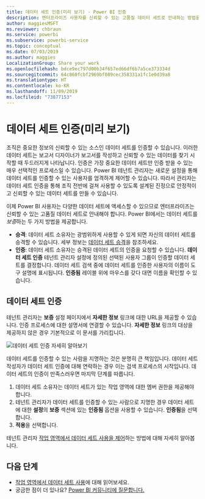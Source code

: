 ```yaml
---
title: 데이터 세트 인증(미리 보기) - Power BI 인증
description: 엔터프라이즈 사용자를 신뢰할 수 있는 고품질 데이터 세트로 안내하는 방법을 알아봅니다.
author: maggiesMSFT
ms.reviewer: chbraun
ms.service: powerbi
ms.subservice: powerbi-service
ms.topic: conceptual
ms.date: 07/03/2019
ms.author: maggies
LocalizationGroup: Share your work
ms.openlocfilehash: bdce9ec797d00b34f657ed66df6b7a5ce373334d
ms.sourcegitcommit: 64c860fcbf2969bf089cec358331a1fc1e0d39a8
ms.translationtype: HT
ms.contentlocale: ko-KR
ms.lasthandoff: 11/09/2019
ms.locfileid: "73877153"
---
```

# <a name="certify-datasets-preview"></a>데이터 세트 인증(미리 보기)

조직은 중요한 정보의 신뢰할 수 있는 소스인 데이터 세트를 인증할 수 있습니다. 이러한 데이터 세트는 보고서 디자이너가 보고서를 작성하고 신뢰할 수 있는 데이터를 찾기 시작할 때 두드러지게 나타납니다. 인증은 가장 중요한 데이터 세트만 인증 받을 수 있는 매우 선택적인 프로세스일 수 있습니다. Power BI 테넌트 관리자는 새로운 설정을 통해 데이터 세트를 인증할 수 있는 사용자를 엄격하게 제어할 수 있습니다. 따라서 관리자는 데이터 세트 인증을 통해 조직 전반에 걸쳐 사용할 수 있도록 설계된 진정으로 안정적이고 신뢰할 수 있는 데이터 세트를 만들 수 있습니다.

이제 Power BI 사용자는 다양한 데이터 세트에 액세스할 수 있으므로 엔터프라이즈는 신뢰할 수 있는 고품질 데이터 세트로 안내해야 합니다. Power BI에서는 데이터 세트를 *보증*하는 두 가지 방법을 제공합니다.

- **승격**: 데이터 세트 소유자는 광범위하게 사용할 수 있게 되면 자신의 데이터 세트를 승격할 수 있습니다. 세부 정보는 [데이터 세트 승격](service-datasets-promote.md)을 참조하세요. 
- **인증**: 데이터 세트 소유자는 승격된 데이터 세트의 인증을 요청할 수 있습니다. **데이터 세트 인증** 테넌트 관리자 설정에 정의된 선택된 사용자 그룹이 인증할 데이터 세트를 결정합니다. 데이터 세트 검색 중에 데이터 세트를 인증한 사용자의 이름이 도구 설명에 표시됩니다. **인증됨** 레이블 위에 마우스를 갖다 대면 이름을 확인할 수 있습니다.

## <a name="certify-a-dataset"></a>데이터 세트 인증

테넌트 관리자는 **보증** 설정 페이지에서 **자세한 정보** 링크에 대한 URL을 제공할 수 있습니다.  인증 프로세스에 대한 설명서에 연결할 수 있습니다. **자세한 정보** 링크의 대상을 제공하지 않은 경우 기본적으로 이 문서를 가리킵니다.

![데이터 세트 인증 자세히 알아보기](media/service-datasets-certify-promote/power-bi-dataset-learn-more-certification.png)

데이터 세트를 인증할 수 있는 사람을 지명하는 것은 분명히 큰 책임입니다. 데이터 세트 작성자가 데이터 세트 인증에 대해 연락하는 경우 이는 검색 프로세스의 시작입니다. 데이터 세트의 인증이 만족스러우면 마지막 단계를 따릅니다.

1. 데이터 세트 소유자는 데이터 세트가 있는 작업 영역에 대한 멤버 권한을 제공해야 합니다.
1. 테넌트 관리자가 데이터 세트를 인증할 수 있는 사람으로 지명한 경우 데이터 세트에 대한 **설정**의 **보증** 섹션에 있는 **인증됨** 옵션을 사용할 수 있습니다. **인증됨**을 선택합니다.
1. **적용**을 선택합니다.

테넌트 관리자 [작업 영역에서 데이터 세트 사용을 제어](service-datasets-admin-across-workspaces.md)하는 방법에 대해 자세히 알아봅니다.

## <a name="next-steps"></a>다음 단계

* [작업 영역에서 데이터 세트 사용](service-datasets-across-workspaces.md)에 대해 읽어보세요.
* 궁금한 점이 더 있나요? [Power BI 커뮤니티에 질문합니다.](https://community.powerbi.com/)
